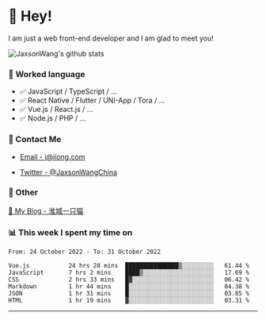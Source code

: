 # 👋 Hey!

I am just a web front-end developer and I am glad to meet you!

![JaxsonWang's github stats](https://github-readme-stats.vercel.app/api?username=JaxsonWang&&show_icons=true&&title_color=1abc9c&&icon_color=1abc9c)


### 📝 Worked language

- ✅ JavaScript / TypeScript / ...
- ✅ React Native / Flutter / UNI-App / Tora / ...
- ✅ Vue.js / React.js / ...
- ✅ Node.js / PHP / ...

### 📮 Contact Me

- [Email - i@iiong.com](mailto:i@iiong.com)

- [Twitter - @JaxsonWangChina](https://twitter.com/JaxsonWangChina)

### 🤪 Other

[📌 My Blog - 淮城一只猫](https://iiong.com)

### 📊 This week I spent my time on

<!--START_SECTION:waka-->

```text
From: 24 October 2022 - To: 31 October 2022

Vue.js           24 hrs 28 mins  ███████████████▒░░░░░░░░░   61.44 %
JavaScript       7 hrs 2 mins    ████▒░░░░░░░░░░░░░░░░░░░░   17.69 %
CSS              2 hrs 33 mins   █▓░░░░░░░░░░░░░░░░░░░░░░░   06.42 %
Markdown         1 hr 44 mins    █░░░░░░░░░░░░░░░░░░░░░░░░   04.38 %
JSON             1 hr 31 mins    █░░░░░░░░░░░░░░░░░░░░░░░░   03.85 %
HTML             1 hr 19 mins    ▓░░░░░░░░░░░░░░░░░░░░░░░░   03.31 %
```

<!--END_SECTION:waka-->

---

